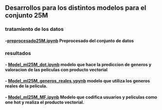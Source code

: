 ## Desarrollos para los distintos modelos para el conjunto 25M
### tratamiento de los datos
#### -[preprocesado25M.ipynb](https://github.com/tiatordos/articulo_generos_peliculas/blob/main/cjto25m/preprocesado25M.ipynb) Preprocesado del conjunto de datos

### resultados
#### - [Model_ml25M_dot.ipynb](https://github.com/tiatordos/articulo_generos_peliculas/blob/main/cjto25m/Model_ml25M_dot.ipynb)   modelo que hace la prediccion de generos y valoracion de las peliculas con producto vectorial
#### - [Model_ml25M_generos_reales.ypynb](https://github.com/tiatordos/articulo_generos_peliculas/blob/main/cjto25m/Model_ml25M_generos_reales.ipynb) modelo que utiliza los generos reales de la pelicula.
#### - [Model_ml25M_MF.ipynb](https://github.com/tiatordos/articulo_generos_peliculas/blob/main/cjto25m/model_ml25M_MF.ipynb) Modelo que codifica usuarios y peliculas como one hot y realiza el producto vectorial.
